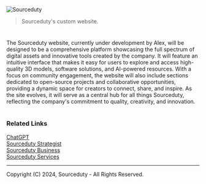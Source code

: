 ![Sourceduty](https://github.com/user-attachments/assets/71e21585-bc72-41a7-aa8c-be04048248d7)

> Sourceduty's custom website.

#

The Sourceduty website, currently under development by Alex, will be designed to be a comprehensive platform showcasing the full spectrum of digital assets and innovative tools created by the company. It will feature an intuitive interface that makes it easy for users to explore and access high-quality 3D models, software solutions, and AI-powered resources. With a focus on community engagement, the website will also include sections dedicated to open-source projects and collaborative opportunities, providing a dynamic space for creators to connect, share, and inspire. As the site evolves, it will serve as a central hub for all things Sourceduty, reflecting the company's commitment to quality, creativity, and innovation.

#
### Related Links

[ChatGPT](https://github.com/sourceduty/ChatGPT)
<br>
[Sourceduty Strategist](https://github.com/sourceduty/Sourceduty_Strategist)
<br>
[Sourceduty Business](https://github.com/sourceduty/sourceduty_business)
<br>
[Sourceduty Services](https://github.com/sourceduty/Sourceduty_Services)

***
Copyright (C) 2024, Sourceduty - All Rights Reserved.
